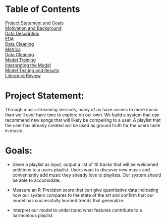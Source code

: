 # Table of Contents
[Project Statement and Goals](https://john-daciuk.github.io/spotify/project-statement-and-goals.html) <br>
[Motivation and Background](https://john-daciuk.github.io/spotify/motivation-and-background.html) <br>
[Data Description](https://john-daciuk.github.io/spotify/data-description.html) <br>
[EDA](https://john-daciuk.github.io/spotify/eda.html) <br>
[Data Cleaning](https://john-daciuk.github.io/spotify/data-cleaning.html) <br>
[Metrics](https://john-daciuk.github.io/spotify/metrics.html) <br>
[Data Cleaning](https://john-daciuk.github.io/spotify/data-cleaning.html) <br>
[Model Training](https://john-daciuk.github.io/spotify/model-training.html) <br>
[Interpreting the Model](https://john-daciuk.github.io/spotify/interpreting-the-model.html) <br>
[Model Testing and Results](https://john-daciuk.github.io/spotify/model-testing-and-results.html) <br>
[Literature Review](https://john-daciuk.github.io/spotify/literature-review.html) <br>

# Project Statement:
Through music streaming services, many of us have access to more music than we'll ever have time to explore on our own.  We build a system that can recommend new songs that will likely be compelling to a user.  A playlist that the user has already created will be used as ground truth for the users taste in music.

# Goals:
- Given a playlist as input, output a list of 10 tracks that will be welcomed additions to a users playlist.  Users want to discover new music and conveniently add music they already love to playlists.  Our system should be able to accomodate.

- Measure an R-Precision score that can give quantitative data indicating how our system compares to the state of the art and confirm that our model has successfully learned trends that generalize.

- Interpret our model to understand what features contribute to a harmonious playlist.
